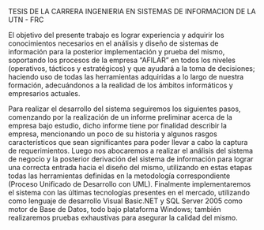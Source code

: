 TESIS DE LA CARRERA INGENIERIA EN SISTEMAS DE INFORMACION DE LA UTN - FRC

El objetivo del presente trabajo es lograr experiencia y adquirir los conocimientos necesarios en el análisis y diseño de sistemas de información para la posterior implementación y prueba del mismo, soportando los procesos de la empresa “AFILAR” en todos los niveles (operativos, tácticos y estratégicos) y que ayudará a la toma de decisiones; haciendo uso de todas las herramientas adquiridas a lo largo de nuestra formación, adecuándonos a la realidad de los ámbitos informáticos y empresarios actuales.

Para realizar el desarrollo del sistema seguiremos los siguientes pasos, comenzando por la realización de un informe preliminar acerca de la empresa bajo estudio, dicho informe tiene por finalidad describir la empresa, mencionando un poco de su historia y algunos rasgos característicos que sean significantes para poder llevar a cabo la captura de requerimientos. Luego nos abocaremos a realizar el análisis del sistema de negocio y la posterior derivación del sistema de información para lograr una correcta entrada hacia el diseño del mismo, utilizando en estas etapas todas las herramientas definidas en la metodología correspondiente (Proceso Unificado de Desarrollo con UML). Finalmente implementaremos el sistema con las últimas tecnologías presentes en el mercado, utilizando como lenguaje de desarrollo Visual Basic.NET y SQL Server 2005 como motor de Base de Datos, todo bajo plataforma Windows; también realizaremos pruebas exhaustivas para asegurar la calidad del mismo.